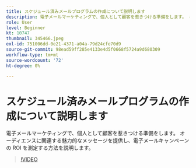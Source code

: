 ```yaml
---
title: スケジュール済みメールプログラムの作成について説明します
description: 電子メールマーケティングで、個人として顧客を惹きつける準備をします。 オーディエンスに関連する魅力的なメッセージを提供し、電子メールキャンペーンの ROI を測定する方法を説明します。
role: User
level: Beginner
kt: 10747
thumbnail: 345466.jpeg
exl-id: 751006dd-0e21-4371-a04a-79d24cfe70d9
source-git-commit: 98ead59ff285e4133e4d5f0668f5724a9d680309
workflow-type: tm+mt
source-wordcount: '72'
ht-degree: 0%

---
```


# スケジュール済みメールプログラムの作成について説明します

電子メールマーケティングで、個人として顧客を惹きつける準備をします。 オーディエンスに関連する魅力的なメッセージを提供し、電子メールキャンペーンの ROI を測定する方法を説明します。

>[!VIDEO](https://video.tv.adobe.com/v/345466/?quality=12&learn=on)
